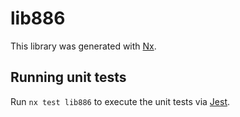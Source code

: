 # lib886

This library was generated with [Nx](https://nx.dev).

## Running unit tests

Run `nx test lib886` to execute the unit tests via [Jest](https://jestjs.io).
